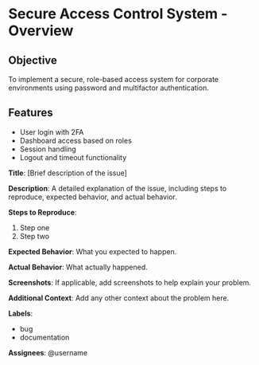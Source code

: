 # Secure Access Control System - Overview

## Objective
To implement a secure, role-based access system for corporate environments using password and multifactor authentication.

## Features
- User login with 2FA
- Dashboard access based on roles
- Session handling
- Logout and timeout functionality

**Title**: [Brief description of the issue]

**Description**:
A detailed explanation of the issue, including steps to reproduce, expected behavior, and actual behavior.

**Steps to Reproduce**:
1. Step one
2. Step two

**Expected Behavior**:
What you expected to happen.

**Actual Behavior**:
What actually happened.

**Screenshots**:
If applicable, add screenshots to help explain your problem.

**Additional Context**:
Add any other context about the problem here.

**Labels**:
- bug
- documentation

**Assignees**:
@username

